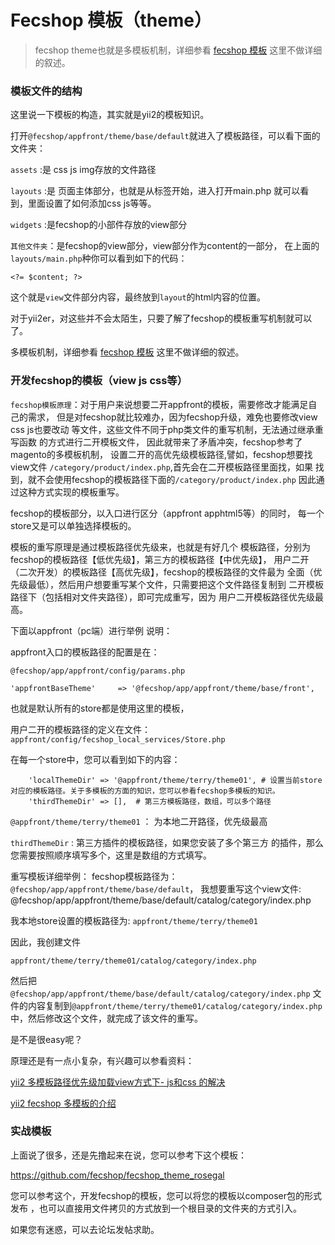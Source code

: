 Fecshop 模板（theme）
==============

> fecshop theme也就是多模板机制，详细参看
[fecshop 模板](http://www.fecshop.com/doc/fecshop-guide/develop/cn-1.0/guide-fecshop-rewrite-func.html#4-fecshopview-js-css)
这里不做详细的叙述。

### 模板文件的结构

这里说一下模板的构造，其实就是yii2的模板知识。

打开`@fecshop/appfront/theme/base/default`就进入了模板路径，可以看下面的文件夹：

`assets` :是 css js img存放的文件路径

`layouts` :是 页面主体部分，也就是从<html>标签开始，进入打开main.php
就可以看到，里面设置了如何添加css js等等。

`widgets` :是fecshop的小部件存放的view部分

`其他文件夹`：是fecshop的view部分，view部分作为content的一部分，
在上面的`layouts/main.php`种你可以看到如下的代码：

```
<?= $content; ?>
```

这个就是`view`文件部分内容，最终放到`layout`的html内容的位置。


对于yii2er，对这些并不会太陌生，只要了解了fecshop的模板重写机制就可以了。


多模板机制，详细参看
[fecshop 模板](http://www.fecshop.com/doc/fecshop-guide/develop/cn-1.0/guide-fecshop-rewrite-func.html#4-fecshopview-js-css)
这里不做详细的叙述。


### 开发fecshop的模板（view js css等）

`fecshop模板原理`：对于用户来说想要二开appfront的模板，需要修改才能满足自己的需求，
但是对fecshop就比较难办，因为fecshop升级，难免也要修改view css js也要改动
等文件，这些文件不同于php类文件的重写机制，无法通过继承重写函数
的方式进行二开模板文件，
因此就带来了矛盾冲突，fecshop参考了magento的多模板机制，
设置二开的高优先级模板路径,譬如，fecshop想要找view文件
`/category/product/index.php`,首先会在二开模板路径里面找，如果
找到，就不会使用fecshop的模板路径下面的`/category/product/index.php`
因此通过这种方式实现的模板重写。

fecshop的模板部分，以入口进行区分（appfront apphtml5等）的同时，
每一个store又是可以单独选择模板的。

模板的重写原理是通过模板路径优先级来，也就是有好几个
模板路径，分别为fecshop的模板路径【低优先级】，第三方的模板路径【中优先级】，
用户二开（二次开发）的模板路径【高优先级】，fecshop的模板路径的文件最为
全面（优先级最低），然后用户想要重写某个文件，只需要把这个文件路径复制到
二开模板路径下（包括相对文件夹路径），即可完成重写，因为
用户二开模板路径优先级最高。


下面以appfront（pc端）进行举例
说明：

appfront入口的模板路径的配置是在：

`@fecshop/app/appfront/config/params.php`

```
'appfrontBaseTheme' 	=> '@fecshop/app/appfront/theme/base/front',
```

也就是默认所有的store都是使用这里的模板，

用户二开的模板路径的定义在文件：
`appfront/config/fecshop_local_services/Store.php`

在每一个store中，您可以看到如下的内容：

```
	'localThemeDir'	=> '@appfront/theme/terry/theme01', # 设置当前store对应的模板路径。关于多模板的方面的知识，您可以参看fecshop多模板的知识。
	'thirdThemeDir'	=> [],  # 第三方模板路径，数组，可以多个路径				
```

`@appfront/theme/terry/theme01` ： 为本地二开路径，优先级最高

`thirdThemeDir`	: 第三方插件的模板路径，如果您安装了多个第三方
的插件，那么您需要按照顺序填写多个，这里是数组的方式填写。


重写模板详细举例：
fecshop模板路径为：`@fecshop/app/appfront/theme/base/default`，
我想要重写这个view文件:
@fecshop/app/appfront/theme/base/default/catalog/category/index.php


我本地store设置的模板路径为:
`appfront/theme/terry/theme01`

因此，我创建文件

`appfront/theme/terry/theme01/catalog/category/index.php`

然后把`@fecshop/app/appfront/theme/base/default/catalog/category/index.php`
文件的内容复制到`@appfront/theme/terry/theme01/catalog/category/index.php`
中，然后修改这个文件，就完成了该文件的重写。

是不是很easy呢？

原理还是有一点小复杂，有兴趣可以参看资料：

[yii2 多模板路径优先级加载view方式下- js和css 的解决](http://www.fancyecommerce.com/2016/07/06/yii2-%e5%a4%9a%e6%a8%a1%e6%9d%bf%e8%b7%af%e5%be%84%e4%bc%98%e5%85%88%e7%ba%a7%e5%8a%a0%e8%bd%bdview%e6%96%b9%e5%bc%8f%e4%b8%8b-js%e5%92%8ccss-%e7%9a%84%e8%a7%a3%e5%86%b3/)

[yii2 fecshop 多模板的介绍](http://www.fancyecommerce.com/2016/06/30/yii2-fecshop-%e5%a4%9a%e6%a8%a1%e6%9d%bf%e7%9a%84%e4%bb%8b%e7%bb%8d/)



### 实战模板

上面说了很多，还是先撸起来在说，您可以参考下这个模板：

https://github.com/fecshop/fecshop_theme_rosegal

您可以参考这个，开发fecshop的模板，您可以将您的模板以composer包的形式发布
，也可以直接用文件拷贝的方式放到一个根目录的文件夹的方式引入。


如果您有迷惑，可以去论坛发帖求助。














